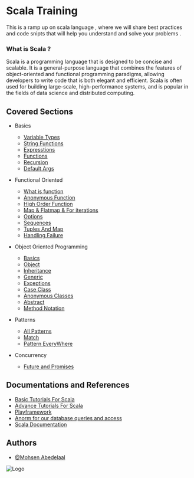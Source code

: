 
# Scala Training

This is a ramp up on scala language , where we will share best practices
and code snipts that will help you understand and solve your 
problems .

### What is Scala ?
Scala is a programming language that is designed to be concise and scalable. 
It is a general-purpose language that combines the features of object-oriented and functional programming paradigms, 
allowing developers to write code that is both elegant and efficient. 
Scala is often used for building large-scale, high-performance systems, 
and is popular in the fields of data science and distributed computing.


## Covered Sections
 
 *  Basics
    - [Variable Types](https://github.com/mohsen-Incrowd/scala-training/blob/main/src/lectures/basics/VariablesTypes.scala)
    - [String Functions](https://github.com/mohsen-Incrowd/scala-training/blob/main/src/lectures/basics/StringFunctions.scala)
    - [Expresstions](https://github.com/mohsen-Incrowd/scala-training/blob/main/src/lectures/basics/Expression.scala)
    - [Functions](https://github.com/mohsen-Incrowd/scala-training/blob/main/src/lectures/basics/Functions.scala)
    - [Recursion](https://github.com/mohsen-Incrowd/scala-training/blob/main/src/lectures/basics/Recursion.scala)
    - [Default Args](https://github.com/mohsen-Incrowd/scala-training/blob/main/src/lectures/basics/DefaultArgs.scala)
 
 *  Functional Oriented
    - [What is function](https://github.com/mohsen-Incrowd/scala-training/blob/main/src/lectures/functionaloriented/WhatIsAFunction.scala)
    - [Anonymous Function](https://github.com/mohsen-Incrowd/scala-training/blob/main/src/lectures/functionaloriented/AnonymousFunction.scala)
    - [High Order Function](https://github.com/mohsen-Incrowd/scala-training/blob/main/src/lectures/functionaloriented/HOFs.scala)
    - [Map & Flatmap & For iterations](https://github.com/mohsen-Incrowd/scala-training/blob/main/src/lectures/functionaloriented/MapFatmapFilterFor.scala)
    - [Options](https://github.com/mohsen-Incrowd/scala-training/blob/main/src/lectures/functionaloriented/Options.scala)
    - [Sequences](https://github.com/mohsen-Incrowd/scala-training/blob/main/src/lectures/functionaloriented/Sequences.scala)
    - [Tuples And Map](https://github.com/mohsen-Incrowd/scala-training/blob/main/src/lectures/functionaloriented/TuplesAndMap.scala)
    - [Handling Failure](https://github.com/mohsen-Incrowd/scala-training/blob/main/src/lectures/functionaloriented/HandlingFailure.scala)

 *  Object Oriented Programming
    - [Basics](https://github.com/mohsen-Incrowd/scala-training/blob/main/src/lectures/oop/basics.scala)
    - [Object](https://github.com/mohsen-Incrowd/scala-training/blob/main/src/lectures/oop/Objects.scala)
    - [Inheritance](https://github.com/mohsen-Incrowd/scala-training/blob/main/src/lectures/oop/Inheritance.scala)
    - [Generic](https://github.com/mohsen-Incrowd/scala-training/blob/main/src/lectures/oop/Generic.scala)
    - [Exceptions](https://github.com/mohsen-Incrowd/scala-training/blob/main/src/lectures/oop/Exceptions.scala)
    - [Case Class](https://github.com/mohsen-Incrowd/scala-training/blob/main/src/lectures/oop/CaseClass.scala)
    - [Anonymous Classes](https://github.com/mohsen-Incrowd/scala-training/blob/main/src/lectures/oop/AnonymousClasses.scala)
    - [Abstract](https://github.com/mohsen-Incrowd/scala-training/blob/main/src/lectures/oop/AbstractDataTypes.scala)
    - [Method Notation](https://github.com/mohsen-Incrowd/scala-training/blob/main/src/lectures/oop/MethodNotation.scala)

 *  Patterns
    - [All Patterns](https://github.com/mohsen-Incrowd/scala-training/blob/main/src/lectures/paterns/AllPaterns.scala)
    - [Match](https://github.com/mohsen-Incrowd/scala-training/blob/main/src/lectures/paterns/Matching.scala)
    - [Pattern EveryWhere](https://github.com/mohsen-Incrowd/scala-training/blob/main/src/lectures/paterns/PaternEveryWhere.scala)

 *  Concurrency
    - [Future and Promises](https://github.com/mohsen-Incrowd/scala-training/blob/main/src/lectures/concurrency/FutureAndPromises.scala)





 


 
 



## Documentations and References

- [Basic Tutorials For Scala](https://www.youtube.com/watch?v=TI4luLxI_n8&list=PL15cIG7aNbhtZxLafzxmld750BcFw-9Ek)
- [Advance Tutorials For Scala](https://www.youtube.com/watch?v=tXaH7M--c9o&list=PL15cIG7aNbhshROiDuYpFTwoCRXeyBNYx)
- [Playframework](https://www.playframework.com/documentation/2.8.x/Home)
- [Anorm for our database queries and access](https://www.playframework.com/documentation/2.8.x/Anorm#Anorm)
- [Scala Documentation](https://docs.scala-lang.org/)




## Authors

- [@Mohsen Abedelaal](https://github.com/mohsen-Incrowd)


![Logo](https://dev-to-uploads.s3.amazonaws.com/uploads/articles/th5xamgrr6se0x5ro4g6.png)

